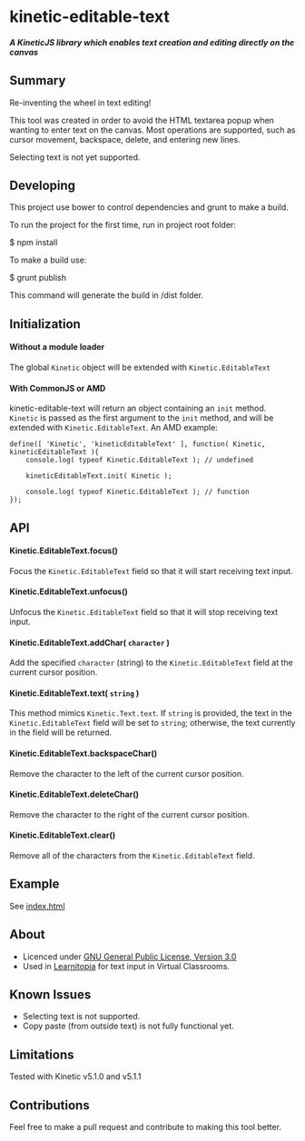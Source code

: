 # kinetic-editable-text
##### A KineticJS library which enables text creation and editing directly on the canvas

## Summary

Re-inventing the wheel in text editing!

This tool was created in order to avoid the HTML textarea popup when wanting to enter text on the canvas. Most operations are supported, such as cursor movement, backspace, delete, and entering new lines.

Selecting text is not yet supported.

## Developing

This project use bower to control dependencies and grunt to make a build.

To run the project for the first time, run in project root folder:

$ npm install

To make a build use:

$ grunt publish 

This command will generate the build in /dist folder.


## Initialization

#### Without a module loader
The global ```Kinetic``` object will be extended with ```Kinetic.EditableText```

#### With CommonJS or AMD
kinetic-editable-text will return an object containing an ```init``` method. ```Kinetic``` is passed as the first argument to the ```init``` method, and will be extended with ```Kinetic.EditableText```. An AMD example:

    define([ 'Kinetic', 'kineticEditableText' ], function( Kinetic, kineticEditableText ){
        console.log( typeof Kinetic.EditableText ); // undefined
    
        kineticEditableText.init( Kinetic );
    
        console.log( typeof Kinetic.EditableText ); // function
    });

## API

#### Kinetic.EditableText.focus()

Focus the ```Kinetic.EditableText``` field so that it will start receiving text input.

#### Kinetic.EditableText.unfocus()

Unfocus the ```Kinetic.EditableText``` field so that it will stop receiving text input.

#### Kinetic.EditableText.addChar( ```character``` )

Add the specified ```character``` (string) to the ```Kinetic.EditableText``` field at the current cursor position. 

#### Kinetic.EditableText.text( ```string``` )

This method mimics ```Kinetic.Text.text```. If ```string``` is provided, the text in the ```Kinetic.EditableText``` field will be set to ```string```; otherwise, the text currently in the field will be returned.

#### Kinetic.EditableText.backspaceChar()

Remove the character to the left of the current cursor position.

#### Kinetic.EditableText.deleteChar()

Remove the character to the right of the current cursor position.

#### Kinetic.EditableText.clear()

Remove all of the characters from the ```Kinetic.EditableText``` field.


## Example

See [index.html](https://github.com/maltempi/kineticjs-editable-text/blob/master/demo/simple/index.html)


## About

* Licenced under [GNU General Public License, Version 3.0]
* Used in [Learnitopia] for text input in Virtual Classrooms.


## Known Issues

* Selecting text is not supported.
* Copy paste (from outside text) is not fully functional yet.


## Limitations

Tested with Kinetic v5.1.0 and v5.1.1


## Contributions

Feel free to make a pull request and contribute to making this tool better.

[Learnitopia]: https://learnitopia.com
[GNU General Public License, Version 3.0]: http://www.gnu.org/licenses/gpl-3.0-standalone.html